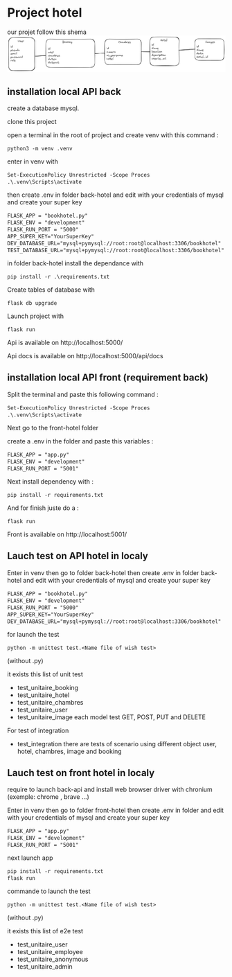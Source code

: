 # Project hotel

our projet follow this shema 
![Alt text](/images/model_db.png "follow this model")



## installation local API back 

create a database mysql.

clone this project

open a terminal in the root of project and create venv with this command :
```
python3 -m venv .venv
```

enter in venv with 
```
Set-ExecutionPolicy Unrestricted -Scope Proces
.\.venv\Scripts\activate
```

then create .env in folder back-hotel and edit with your credentials of mysql and create your super key 
```
FLASK_APP = "bookhotel.py"
FLASK_ENV = "development"
FLASK_RUN_PORT = "5000"
APP_SUPER_KEY="YourSuperKey"
DEV_DATABASE_URL="mysql+pymysql://root:root@localhost:3306/bookhotel"
TEST_DATABASE_URL="mysql+pymysql://root:root@localhost:3306/bookhotel"
```

in folder back-hotel install the dependance with
```
pip install -r .\requirements.txt
```

Create tables of database with 
```
flask db upgrade
```

Launch project with 
```
flask run
```

Api is available on http://localhost:5000/ 

Api docs is available on http://localhost:5000/api/docs


## installation local API front (requirement back)

Split the terminal and paste this following command :

```
Set-ExecutionPolicy Unrestricted -Scope Proces
.\.venv\Scripts\activate
```

Next go to the front-hotel folder 

create a .env in the folder and paste this variables : 

```
FLASK_APP = "app.py"
FLASK_ENV = "development"
FLASK_RUN_PORT = "5001"
```

Next install dependency with : 

```
pip install -r requirements.txt
```

And for finish juste do a :

```
flask run
```

Front is available on http://localhost:5001/


## Lauch test on API hotel in localy

Enter in venv then go to folder back-hotel
then create .env in folder back-hotel and edit with your credentials of mysql and create your super key 

```
FLASK_APP = "bookhotel.py"
FLASK_ENV = "development"
FLASK_RUN_PORT = "5000"
APP_SUPER_KEY="YourSuperKey"
DEV_DATABASE_URL="mysql+pymysql://root:root@localhost:3306/bookhotel"
```

for launch the test 
```
python -m unittest test.<Name file of wish test> 
```
(without .py)

it exists this list of unit test
* test_unitaire_booking
* test_unitaire_hotel
* test_unitaire_chambres
* test_unitaire_user
* test_unitaire_image
each model test GET, POST, PUT and DELETE

For test of integration 
* test_integration
there are tests of scenario using different object user, hotel, chambres, image and booking

## Lauch test on front hotel in localy

require to launch back-api and install web browser driver with chronium (exemple: chrome , brave ...)

Enter in venv then go to folder front-hotel
then create .env in folder and edit with your credentials of mysql and create your super key 

```
FLASK_APP = "app.py"
FLASK_ENV = "development"
FLASK_RUN_PORT = "5001"
```

next launch app
```
pip install -r requirements.txt
flask run
```

commande to launch the test 
```
python -m unittest test.<Name file of wish test>
```
(without .py)

it exists this list of e2e test
* test_unitaire_user
* test_unitaire_employee
* test_unitaire_anonymous
* test_unitaire_admin